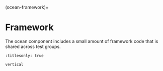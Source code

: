 (ocean-framework)=

# Framework

The ocean component includes a small amount of framework code that is shared 
across test groups.

```{toctree}
:titlesonly: true

vertical
```
